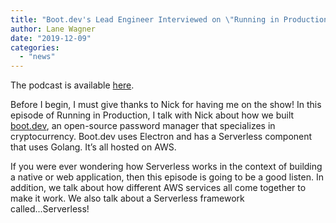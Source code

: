 ```yaml
---
title: "Boot.dev's Lead Engineer Interviewed on \"Running in Production\""
author: Lane Wagner
date: "2019-12-09"
categories: 
  - "news"
---
```


The podcast is available [here](https://runninginproduction.com/podcast/6-qvault-is-an-open-source-tool-to-manage-passwords-and-crypto-keys).

Before I begin, I must give thanks to Nick for having me on the show! In this episode of Running in Production, I talk with Nick about how we built [boot.dev](https://boot.dev/), an open-source password manager that specializes in cryptocurrency. Boot.dev uses Electron and has a Serverless component that uses Golang. It’s all hosted on AWS.

If you were ever wondering how Serverless works in the context of building a native or web application, then this episode is going to be a good listen. In addition, we talk about how different AWS services all come together to make it work. We also talk about a Serverless framework called...Serverless!
